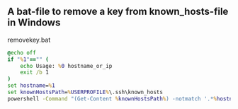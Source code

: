## A bat-file to remove a key from known_hosts-file in Windows
removekey.bat
````bat
@echo off
if "%1"=="" (
    echo Usage: %0 hostname_or_ip
    exit /b 1
)
set hostname=%1
set knownHostsPath=%USERPROFILE%\.ssh\known_hosts
powershell -Command "(Get-Content %knownHostsPath%) -notmatch '.*%hostname%.*' | Set-Content %knownHostsPath%"
````
